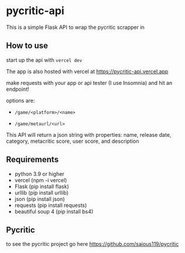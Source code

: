 # pycritic-api

This is a simple Flask API to wrap the pycritic scrapper in

## How to use

start up the api with ```vercel dev```

The app is also hosted with vercel at https://pycritic-api.vercel.app

make requests with your app or api tester (I use Insomnia) and hit an endpoint!

options are:

- ```/game/<platform>/<name>```
  
- ```/game/metaurl/<url>```

This API will return a json string with properties: name, release date, category, metacritic score, user score, and description

## Requirements

- python 3.9 or higher
- vercel (npm -i vercel)
- Flask (pip install flask)
- urllib (pip install urllib)
- json (pip install json)
- requests (pip install requests)
- beautiful soup 4 (pip install bs4)

## Pycritic
to see the pycritic project go here https://github.com/saious119/pycritic 
